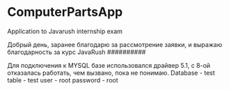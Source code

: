 # ComputerPartsApp
Application to Javarush internship exam

Добрый день,
заранее благодарю за рассмотрение заявки, и выражаю благодарность за курс JavaRush
##########

Для подключения к MYSQL базе использовался драйвер 5.1, с 8-ой отказалась работать, чем вызвано, пока не понимаю.
Database - test
table - test
user - root
password - root
